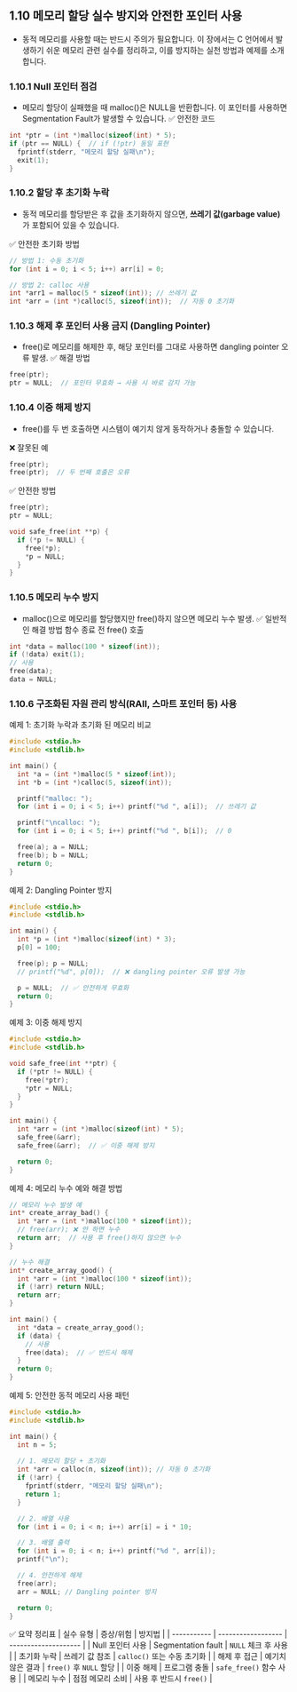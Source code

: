 ## 1.10 메모리 할당 실수 방지와 안전한 포인터 사용
* 동적 메모리를 사용할 때는 반드시 주의가 필요합니다. 이 장에서는 C 언어에서 발생하기 쉬운 메모리 관련 실수를 정리하고, 이를 방지하는 실천 방법과 예제를 소개합니다.

### 1.10.1 Null 포인터 점검  
* 메모리 할당이 실패했을 때 malloc()은 NULL을 반환합니다. 이 포인터를 사용하면 Segmentation Fault가 발생할 수 있습니다.
✅ 안전한 코드
```c
int *ptr = (int *)malloc(sizeof(int) * 5);
if (ptr == NULL) {  // if (!ptr) 동일 표현
  fprintf(stderr, "메모리 할당 실패\n");
  exit(1);
}
```
### 1.10.2 할당 후 초기화 누락  
* 동적 메모리를 할당받은 후 값을 초기화하지 않으면, **쓰레기 값(garbage value)** 가 포함되어 있을 수 있습니다.

✅ 안전한 초기화 방법
```c
// 방법 1: 수동 초기화
for (int i = 0; i < 5; i++) arr[i] = 0;

// 방법 2: calloc 사용
int *arr1 = malloc(5 * sizeof(int)); // 쓰레기 값
int *arr = (int *)calloc(5, sizeof(int));  // 자동 0 초기화
```

### 1.10.3 해제 후 포인터 사용 금지 (Dangling Pointer)  
* free()로 메모리를 해제한 후, 해당 포인터를 그대로 사용하면 dangling pointer 오류 발생.
✅ 해결 방법
```c
free(ptr);
ptr = NULL;  // 포인터 무효화 → 사용 시 바로 감지 가능
```
### 1.10.4 이중 해제 방지  
* free()를 두 번 호출하면 시스템이 예기치 않게 동작하거나 충돌할 수 있습니다.

❌ 잘못된 예
```c
free(ptr);
free(ptr);  // 두 번째 호출은 오류
```

✅ 안전한 방법
```c
free(ptr);
ptr = NULL;
```
```c
void safe_free(int **p) {
  if (*p != NULL) {
    free(*p);
    *p = NULL;
  }
}
```
### 1.10.5 메모리 누수 방지  
* malloc()으로 메모리를 할당했지만 free()하지 않으면 메모리 누수 발생.
✅ 일반적인 해결 방법
함수 종료 전 free() 호출
```c
int *data = malloc(100 * sizeof(int));
if (!data) exit(1);
// 사용
free(data);
data = NULL;
```

### 1.10.6 구조화된 자원 관리 방식(RAII, 스마트 포인터 등) 사용

예제 1: 초기화 누락과 초기화 된 메모리 비교
```c
#include <stdio.h>
#include <stdlib.h>

int main() {
  int *a = (int *)malloc(5 * sizeof(int));
  int *b = (int *)calloc(5, sizeof(int));

  printf("malloc: ");
  for (int i = 0; i < 5; i++) printf("%d ", a[i]);  // 쓰레기 값

  printf("\ncalloc: ");
  for (int i = 0; i < 5; i++) printf("%d ", b[i]);  // 0

  free(a); a = NULL;
  free(b); b = NULL;
  return 0;
}
```

예제 2: Dangling Pointer 방지
```c
#include <stdio.h>
#include <stdlib.h>

int main() {
  int *p = (int *)malloc(sizeof(int) * 3);
  p[0] = 100;

  free(p); p = NULL;
  // printf("%d", p[0]);  // ❌ dangling pointer 오류 발생 가능

  p = NULL;  // ✅ 안전하게 무효화
  return 0;
}
```

예제 3: 이중 해제 방지
```c
#include <stdio.h>
#include <stdlib.h>

void safe_free(int **ptr) {
  if (*ptr != NULL) {
    free(*ptr);
    *ptr = NULL;
  }
}

int main() {
  int *arr = (int *)malloc(sizeof(int) * 5);
  safe_free(&arr);
  safe_free(&arr);  // ✅ 이중 해제 방지

  return 0;
}
```

예제 4: 메모리 누수 예와 해결 방법
```c
// 메모리 누수 발생 예
int* create_array_bad() {
  int *arr = (int *)malloc(100 * sizeof(int));
  // free(arr); ❌ 안 하면 누수
  return arr;  // 사용 후 free()하지 않으면 누수
}

// 누수 해결
int* create_array_good() {
  int *arr = (int *)malloc(100 * sizeof(int));
  if (!arr) return NULL;
  return arr;
}

int main() {
  int *data = create_array_good();
  if (data) {
    // 사용
    free(data);  // ✅ 반드시 해제
  }
  return 0;
}
```

예제 5: 안전한 동적 메모리 사용 패턴
```c
#include <stdio.h>
#include <stdlib.h>

int main() {
  int n = 5;
  
  // 1. 메모리 할당 + 초기화
  int *arr = calloc(n, sizeof(int)); // 자동 0 초기화
  if (!arr) {
    fprintf(stderr, "메모리 할당 실패\n");
    return 1;
  }

  // 2. 배열 사용
  for (int i = 0; i < n; i++) arr[i] = i * 10;

  // 3. 배열 출력
  for (int i = 0; i < n; i++) printf("%d ", arr[i]);
  printf("\n");

  // 4. 안전하게 해제
  free(arr);
  arr = NULL; // Dangling pointer 방지

  return 0;
}
```

✅ 요약 정리표
| 실수 유형       | 증상/위험              | 방지법                  |
| ----------- | ------------------ | -------------------- |
| Null 포인터 사용 | Segmentation fault | `NULL` 체크 후 사용       |
| 초기화 누락      | 쓰레기 값 참조           | `calloc()` 또는 수동 초기화 |
| 해제 후 접근     | 예기치 않은 결과          | `free()` 후 `NULL` 할당 |
| 이중 해제       | 프로그램 충돌            | `safe_free()` 함수 사용  |
| 메모리 누수      | 점점 메모리 소비          | 사용 후 반드시 `free()`    |
